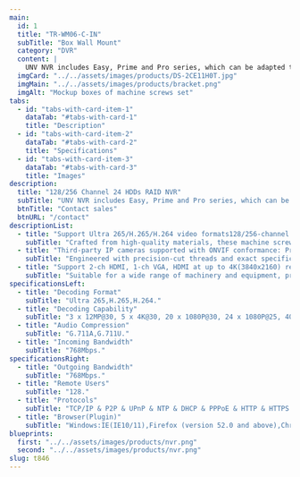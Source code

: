 ```yaml
---
main:
  id: 1
  title: "TR-WM06-C-IN"
  subTitle: "Box Wall Mount"
  category: "DVR"
  content: |
    UNV NVR includes Easy, Prime and Pro series, which can be adapted to different application scenarios. UNV NVR has high quality genes to ensure the reliability of devices and the whole system, focusing on user experience to simplify every operation process..
  imgCard: "../../assets/images/products/DS-2CE11H0T.jpg"
  imgMain: "../../assets/images/products/bracket.png"
  imgAlt: "Mockup boxes of machine screws set"
tabs:
  - id: "tabs-with-card-item-1"
    dataTab: "#tabs-with-card-1"
    title: "Description"
  - id: "tabs-with-card-item-2"
    dataTab: "#tabs-with-card-2"
    title: "Specifications"
  - id: "tabs-with-card-item-3"
    dataTab: "#tabs-with-card-3"
    title: "Images"
description:
  title: "128/256 Channel 24 HDDs RAID NVR"
  subTitle: "UNV NVR includes Easy, Prime and Pro series, which can be adapted to different application scenarios. UNV NVR has high quality genes to ensure the reliability of devices and the whole system, focusing on user experience to simplify every operation process."
  btnTitle: "Contact sales"
  btnURL: "/contact"
descriptionList:
  - title: "Support Ultra 265/H.265/H.264 video formats128/256-channel input"
    subTitle: "Crafted from high-quality materials, these machine screws are built to withstand the rigors of industrial environments."
  - title: "Third-party IP cameras supported with ONVIF conformance: Profile S, Profile G, Profile C, Profile Q, Profile A, Profile T"
    subTitle: "Engineered with precision-cut threads and exact specifications, ensuring a tight and secure fit for every application."
  - title: "Support 2-ch HDMI, 1-ch VGA, HDMI at up to 4K(3840x2160) resolution"
    subTitle: "Suitable for a wide range of machinery and equipment, providing versatile fastening solutions for various industrial needs."
specificationsLeft:
  - title: "Decoding Format"
    subTitle: "Ultra 265,H.265,H.264."
  - title: "Decoding Capability"
    subTitle: "3 x 12MP@30, 5 x 4K@30, 20 x 1080P@30, 24 x 1080P@25, 40 x 960P@25, 45 x 720P@30, 54 x 720P@25, 96 x D1."
  - title: "Audio Compression"
    subTitle: "G.711A,G.711U."
  - title: "Incoming Bandwidth"
    subTitle: "768Mbps."
specificationsRight:
  - title: "Outgoing Bandwidth"
    subTitle: "768Mbps."
  - title: "Remote Users"
    subTitle: "128."
  - title: "Protocols"
    subTitle: "TCP/IP & P2P & UPnP & NTP & DHCP & PPPoE & HTTP & HTTPS & DNS & DDNS & SNMP & SMTP & NFS & RTSP & 802.1x & IPV6."
  - title: "Browser(Plugin)"
    subTitle: "Windows:IE(IE10/11),Firefox (version 52.0 and above),Chrome(version 45 and above),Edge(version 79 and above)."
blueprints:
  first: "../../assets/images/products/nvr.png"
  second: "../../assets/images/products/nvr.png"
slug: t846    
---
```

